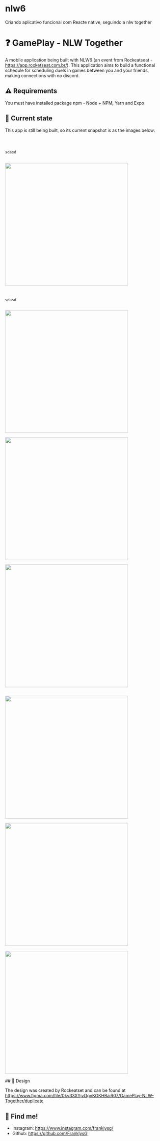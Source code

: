 # nlw6
Criando aplicativo funcional com Reacte native, seguindo a nlw together

# ❓ GamePlay - NLW Together

A mobile application being built with NLW6 (an event from Rockeatseat - https://app.rocketseat.com.br/). This application aims to build a functional schedule for scheduling duels in games between you and your friends, making connections with no discord.

## ⚠️ Requirements

You must have installed package npm - Node + NPM, Yarn and Expo
 
## 📱 Current state

This app is still being built, so its current snapshot is as the images below:

<p align="left">
<code>

<p>sdasd</p>
<img src="https://github.com/FranklysG/nlw6/blob/master/assets/readme/splash_page.jpeg" height="400px">
</code>
<code>

<p>sdasd</p>
<img src="https://github.com/FranklysG/nlw6/blob/master/assets/readme/signin_page.jpeg" height="400px">
</code>
<code>
<img src="https://github.com/FranklysG/nlw6/blob/master/assets/readme/profile_page.jpeg" height="400px">
</code>
<code>
<img src="https://github.com/FranklysG/nlw6/blob/master/assets/readme/members_page.jpeg" height="400px">
</code>
</p>
<p align="left">
 <code>
<img src="https://github.com/FranklysG/nlw6/blob/master/assets/readme/server_page.jpeg" height="400px">
</code>
<code>
<img src="https://github.com/FranklysG/nlw6/blob/master/assets/readme/select_server_page.jpeg" height="400px"> 
</code>
<code>
<img src="https://github.com/FranklysG/nlw6/blob/master/assets/readme/auth_discord.jpeg" height="400px">
</code>
</p>
## 🎨 Design

The design was created by Rockeatset and can be found at https://www.figma.com/file/0kv33XYjvOgvKGKHBaiR07/GamePlay-NLW-Together/duplicate
 
## 📌 Find me!
<!-- - Linkedin: https://www.linkedin.com/in/FranklysG19/ -->
- Instagram: https://www.instagram.com/franklysg/
- Github: https://github.com/FranklysG